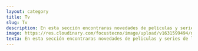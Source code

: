 ```yaml
---
layout: category
title: Tv
slug: Tv
description: En esta sección encontraras novedades de peliculas y series de los mejores servicios de streaming como Netflix, Disney+, Amazon Prime, Hulu, etc.
image: https://res.cloudinary.com/focustecno/image/upload/v1631599494/netflix-gratis-netflix-descargar-netflix-colombia-netflix-peru-netflix-login-netflix-com-watch-free-netflix-argentina-netflix-mexico.jpg
texta: En esta sección encontraras novedades de peliculas y series de los mejores servicios de streaming como Netflix, Disney+, Amazon Prime, Hulu, etc.
---
```

